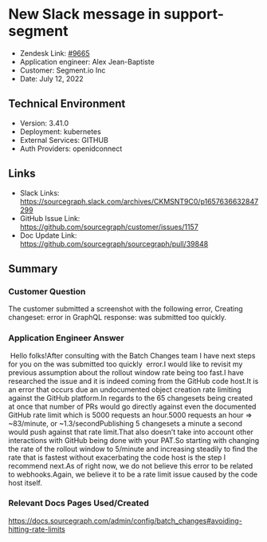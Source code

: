 ​
# New Slack message in support-segment <!-- Ticket Title  Hint: include keywords to make it searchable -->

- Zendesk Link: [#9665](https://sourcegraph.zendesk.com/agent/tickets/9665)
- Application engineer: Alex Jean-Baptiste
- Customer: Segment.io Inc <!-- Redact if this contains personally identifying information -->
- Date: July 12, 2022

<!-- Data populated from integration, speak to Ben Gordon or Michael Bali if not working -->
<!-- During Internal team trial, fill missing data manually (we are waiting for all data to sync) -->

## Technical Environment
- Version: 3.41.0​
- Deployment: kubernetes
- External Services: GITHUB
- Auth Providers: openidconnect


## Links
<!-- Data for application engineer manual entry -->
- Slack Links: https://sourcegraph.slack.com/archives/CKMSNT9C0/p1657636632847299
- GitHub Issue Link: https://github.com/sourcegraph/customer/issues/1157
- Doc Update Link: https://github.com/sourcegraph/sourcegraph/pull/39848

## Summary
### Customer Question
The customer submitted a screenshot with the following error, Creating changeset: error in GraphQL response: was submitted too quickly.
​

### Application Engineer Answer
​
​Hello folks!After consulting with the Batch Changes team I have next steps for you on the was submitted too quickly  error.I would like to revisit my previous assumption about the rollout window rate being too fast.I have researched the issue and it is indeed coming from the GitHub code host.It is an error that occurs due an undocumented object creation rate limiting against the GitHub platform.In regards to the 65 changesets being created at once that number of PRs would go directly against even the documented GitHub rate limit
which is 5000 requests an hour.5000 requests an hour => ~83/minute, or ~1.3/secondPublishing 5 changesets a minute a second would push against that rate limit.That also doesn’t take into account other interactions with GitHub being done with your PAT.So starting with changing the rate of the rollout window to 5/minute and increasing steadily to find the rate that is fastest without exacerbating the code host is the step I recommend next.As of right now, we do not believe this error to be related to webhooks.Again, we believe it to be a rate limit issue caused by the code host itself.

### Relevant Docs Pages Used/Created
​https://docs.sourcegraph.com/admin/config/batch_changes#avoiding-hitting-rate-limits

<!-- Once complete, upload a copy to https://github.com/sourcegraph/support-tools-internal/tree/main/resolved-tickets as a .md file -->
<!-- Name the file 9665.md -->
